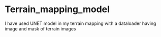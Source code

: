 # Terrain_mapping_model
I have used UNET model in my terrain mapping with a dataloader having image and mask of terrain images
